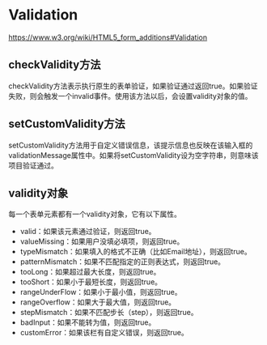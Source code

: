 # Validation
https://www.w3.org/wiki/HTML5_form_additions#Validation

## checkValidity方法
checkValidity方法表示执行原生的表单验证，如果验证通过返回true。如果验证失败，则会触发一个invalid事件。使用该方法以后，会设置validity对象的值。

## setCustomValidity方法
setCustomValidity方法用于自定义错误信息，该提示信息也反映在该输入框的validationMessage属性中。如果将setCustomValidity设为空字符串，则意味该项目验证通过。

## validity对象


每一个表单元素都有一个validity对象，它有以下属性。

* valid：如果该元素通过验证，则返回true。
* valueMissing：如果用户没填必填项，则返回true。
* typeMismatch：如果填入的格式不正确（比如Email地址），则返回true。
* patternMismatch：如果不匹配指定的正则表达式，则返回true。
* tooLong：如果超过最大长度，则返回true。
* tooShort：如果小于最短长度，则返回true。
* rangeUnderFlow：如果小于最小值，则返回true。
* rangeOverflow：如果大于最大值，则返回true。
* stepMismatch：如果不匹配步长（step），则返回true。
* badInput：如果不能转为值，则返回true。
* customError：如果该栏有自定义错误，则返回true。



